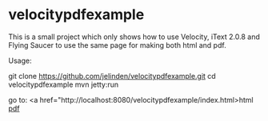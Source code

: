 velocitypdfexample
==================

This is a small project which only shows how to use Velocity, 
iText 2.0.8 and Flying Saucer to use the same page for making both 
html and pdf.

Usage:

git clone https://github.com/jelinden/velocitypdfexample.git
cd velocitypdfexample
mvn jetty:run

go to:
<a href="http://localhost:8080/velocitypdfexample/index.html>html</a>
<a href="http://localhost:8080/velocitypdfexample/index.pdf">pdf</a>

